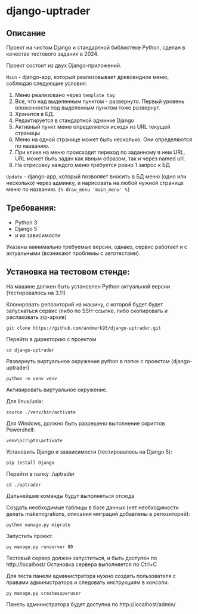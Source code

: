 # django-uptrader

## Описание

Проект на чистом Django и стандартной библиотеке Python, сделан в качестве тестового задания в 2024. 

Проект состоит из двух Django-приложений. 

`Main` - django-app, который реализовывает древовидное меню, соблюдая следующие условия:
1) Меню реализовано через `template tag`
2) Все, что над выделенным пунктом - развернуто. Первый уровень вложенности под выделенным пунктом тоже развернут.
3) Хранится в БД.
4) Редактируется в стандартной админке Django
5) Активный пункт меню определяется исходя из URL текущей страницы
6) Меню на одной странице может быть несколько. Они определяются по названию.
7) При клике на меню происходит переход по заданному в нем URL. URL может быть задан как явным образом, так и через named url.
8) На отрисовку каждого меню требуется ровно 1 запрос к БД
 
`Update` -  django-app, который позволяет вносить в БД меню (одно или несколько) через админку, и нарисовать на любой нужной странице меню по названию.
 ```{% draw_menu 'main_menu' %}```



## Требования:
- Python 3 
- Django 5
- и их зависимости

Указаны минимально требуемые версии, однако, сервис работает и с актуальными (возникают проблемы с автотестами). 

## Установка на тестовом стенде:

На машине должен быть установлен Python актуальной версии (тестировалось на 3.11)

Клонировать репозиторий на машину, с которой будет будет запускаться сервис (либо по SSH-ссылке, либо скопировать и распаковать zip-архив)

```
git clone https://github.com/andmerk93/django-uptrader.git
```

Перейти в директорию с проектом

```
cd django-uptrader
```

Развернуть виртуальное окружение python в папке с проектом (django-uptrader)

```
python -m venv venv
```

Активировать виртуальное окружение.

Для linux/unix:

```
source ./venv/bin/activate 
``` 

Для Windows, должно быть разрешено выполнение скриптов Powershell:

```
venv\Scripts\activate
``` 

Установить Django и заввисимости (тестировалось на Django 5):

```
pip install Django
```

Перейти в папку ./uptrader  
```
cd ./uptrader
```

Дальнейшие команды будут выполняться отсюда

Создать необходимые таблицы в базе данных (нет необходимости делать makemigrations, описания миграций добавлены в репозиторий):

```
python manage.py migrate
```

Запустить проект:

```
py manage.py runserver 80
```

Тестовый сервер должен запуститься, и быть доступен по http://localhost/
Остановка сервера выполняется по Ctrl+C

Для теста панели администратора нужно создать пользователя с правами администратора и следовать инструкциям в консоли.

```
py manage.py createsuperuser
```

Панель администратора будет доступна по http://localhost/admin/